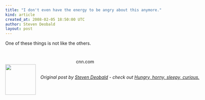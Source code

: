 ```yaml
---
title: "I don't even have the energy to be angry about this anymore."
kind: article
created_at: 2008-02-05 18:50:00 UTC
author: Steven Deobald
layout: post
---
```

One of these things is not like the others.<br /><br /><div style="text-align: center;"><a onblur="try {parent.deselectBloggerImageGracefully();} catch(e) {}" href="http://bp1.blogger.com/_-c99fYySfc4/R6iwiEHrHZI/AAAAAAAABbA/9EKKO285PlQ/s1600-h/sigh.png"><img style="margin: 0px auto 10px; display: block; text-align: center; cursor: pointer;" src="http://bp1.blogger.com/_-c99fYySfc4/R6iwiEHrHZI/AAAAAAAABbA/9EKKO285PlQ/s400/sigh.png" alt="" id="BLOGGER_PHOTO_ID_5163571072048242066" border="0" /></a>cnn.com<br /></div><div class="author">
  <img src="http://nilenso.com/people/steven-200.png" style="width: 96px; height: 96;">
  <span style="position: absolute; padding: 32px 15px;">
    <i>Original post by <a href="http://twitter.com/deobald">Steven Deobald</a> - check out <a href="http://blog.deobald.ca/">Hungry, horny, sleepy, curious.</a></i>
  </span>
</div>
